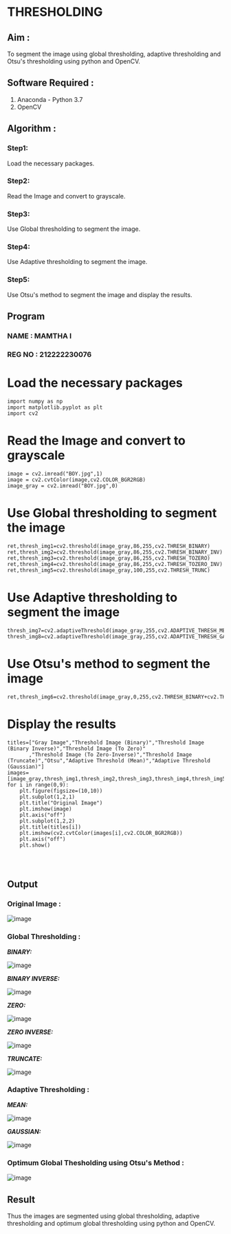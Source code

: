 # THRESHOLDING
## Aim :
To segment the image using global thresholding, adaptive thresholding and Otsu's thresholding using python and OpenCV.

## Software Required :
1. Anaconda - Python 3.7
2. OpenCV

## Algorithm :
 
### Step1:
Load the necessary packages.

### Step2:
Read the Image and convert to grayscale.

### Step3:
Use Global thresholding to segment the image.

### Step4:
Use Adaptive thresholding to segment the image.

### Step5:
Use Otsu's method to segment the image and display the results.

## Program
### NAME : MAMTHA I
### REG NO : 212222230076
# Load the necessary packages
```
import numpy as np
import matplotlib.pyplot as plt
import cv2
```



# Read the Image and convert to grayscale
```
image = cv2.imread("BOY.jpg",1)
image = cv2.cvtColor(image,cv2.COLOR_BGR2RGB)
image_gray = cv2.imread("BOY.jpg",0)
```


# Use Global thresholding to segment the image
```
ret,thresh_img1=cv2.threshold(image_gray,86,255,cv2.THRESH_BINARY)
ret,thresh_img2=cv2.threshold(image_gray,86,255,cv2.THRESH_BINARY_INV)
ret,thresh_img3=cv2.threshold(image_gray,86,255,cv2.THRESH_TOZERO)
ret,thresh_img4=cv2.threshold(image_gray,86,255,cv2.THRESH_TOZERO_INV)
ret,thresh_img5=cv2.threshold(image_gray,100,255,cv2.THRESH_TRUNC)
```

# Use Adaptive thresholding to segment the image
```
thresh_img7=cv2.adaptiveThreshold(image_gray,255,cv2.ADAPTIVE_THRESH_MEAN_C,cv2.THRESH_BINARY,11,2)
thresh_img8=cv2.adaptiveThreshold(image_gray,255,cv2.ADAPTIVE_THRESH_GAUSSIAN_C,cv2.THRESH_BINARY,11,2)
```


# Use Otsu's method to segment the image 
```
ret,thresh_img6=cv2.threshold(image_gray,0,255,cv2.THRESH_BINARY+cv2.THRESH_OTSU)
```

# Display the results
```
titles=["Gray Image","Threshold Image (Binary)","Threshold Image (Binary Inverse)","Threshold Image (To Zero)"
       ,"Threshold Image (To Zero-Inverse)","Threshold Image (Truncate)","Otsu","Adaptive Threshold (Mean)","Adaptive Threshold (Gaussian)"]
images=[image_gray,thresh_img1,thresh_img2,thresh_img3,thresh_img4,thresh_img5,thresh_img6,thresh_img7,thresh_img8]
for i in range(0,9):
    plt.figure(figsize=(10,10))
    plt.subplot(1,2,1)
    plt.title("Original Image")
    plt.imshow(image)
    plt.axis("off")
    plt.subplot(1,2,2)
    plt.title(titles[i])
    plt.imshow(cv2.cvtColor(images[i],cv2.COLOR_BGR2RGB))
    plt.axis("off")
    plt.show()




```
## Output

### Original Image :


![image](https://github.com/Mamthaiyappaprabu/THRESHOLDING-/assets/119393563/60648559-d414-4a27-bd64-74e1257bbb2a)


### Global Thresholding :





***BINARY:***


![image](https://github.com/Mamthaiyappaprabu/THRESHOLDING-/assets/119393563/1822f08a-3607-4ea5-917d-11e5331674a4)



  
***BINARY INVERSE:***


![image](https://github.com/Mamthaiyappaprabu/THRESHOLDING-/assets/119393563/c638b91b-aa0c-4474-aac8-311a1a7cf50e)




***ZERO:***




![image](https://github.com/Mamthaiyappaprabu/THRESHOLDING-/assets/119393563/d3803175-0a2c-438d-934d-bbe83c10c2dd)






***ZERO INVERSE:***


![image](https://github.com/Mamthaiyappaprabu/THRESHOLDING-/assets/119393563/7d770b11-3d84-4b67-825e-6d2ab1a62529)






***TRUNCATE:***



![image](https://github.com/Mamthaiyappaprabu/THRESHOLDING-/assets/119393563/852d9c6e-73cf-4451-ade8-1f3413e7fa90)






### Adaptive Thresholding :






***MEAN:***




![image](https://github.com/Mamthaiyappaprabu/THRESHOLDING-/assets/119393563/d0bf6c25-f367-41ba-8f18-254e3f0366f5)





***GAUSSIAN:***




![image](https://github.com/Mamthaiyappaprabu/THRESHOLDING-/assets/119393563/4f0fdff2-8344-4090-9ede-9a4ec3150389)




### Optimum Global Thesholding using Otsu's Method :




![image](https://github.com/Mamthaiyappaprabu/THRESHOLDING-/assets/119393563/c0f0e550-1759-43b6-af1e-510d6c7429d6)


## Result
Thus the images are segmented using global thresholding, adaptive thresholding and optimum global thresholding using python and OpenCV.
